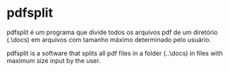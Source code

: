 # pdfsplit

pdfsplit é um programa que divide todos os arquivos pdf de um diretório (.\docs) em arquivos com tamanho máximo determinado pelo usuário.

pdfsplit is a software that splits all pdf files in a folder (..\docs) in files with maximum size input by the user.
